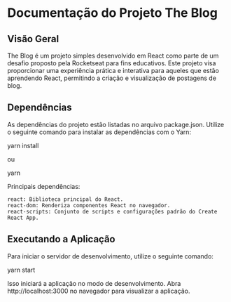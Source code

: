 # Documentação do Projeto The Blog


## Visão Geral

The Blog é um projeto simples desenvolvido em React como parte de um desafio proposto pela Rocketseat para fins educativos. Este projeto visa proporcionar uma experiência prática e interativa para aqueles que estão aprendendo React, permitindo a criação e visualização de postagens de blog.


## Dependências

As dependências do projeto estão listadas no arquivo package.json. Utilize o seguinte comando para instalar as dependências com o Yarn:

yarn install

ou

yarn

Principais dependências:

    react: Biblioteca principal do React.
    react-dom: Renderiza componentes React no navegador.
    react-scripts: Conjunto de scripts e configurações padrão do Create React App.


## Executando a Aplicação

Para iniciar o servidor de desenvolvimento, utilize o seguinte comando:

yarn start

Isso iniciará a aplicação no modo de desenvolvimento. Abra http://localhost:3000 no navegador para visualizar a aplicação.
